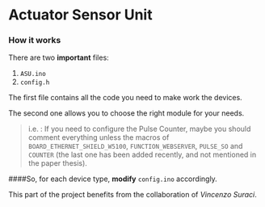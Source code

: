 # Actuator Sensor Unit

### How it works

There are two **important** files:

1. `ASU.ino`
2. `config.h`

The first file contains all the code you need to make work the devices.

The second one allows you to choose the right module for your needs.

> i.e. : If you need to configure the Pulse Counter, maybe you should comment everything unless the macros of `BOARD_ETHERNET_SHIELD_W5100`, `FUNCTION_WEBSERVER`, `PULSE_SO` and `COUNTER` (the last one has been added recently, and not mentioned in the paper thesis).

####So, for each device type, <strong>modify</strong> `config.ino` accordingly.

This part of the project benefits from the collaboration of <em>Vincenzo Suraci</em>.

